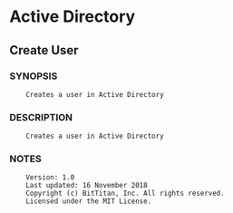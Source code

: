 # Active Directory
## Create User
### SYNOPSIS
```
    Creates a user in Active Directory
```
### DESCRIPTION
```
    Creates a user in Active Directory
```
### NOTES
```
    Version: 1.0
    Last updated: 16 November 2018
    Copyright (c) BitTitan, Inc. All rights reserved.
    Licensed under the MIT License.
```

